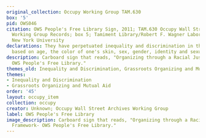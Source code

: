 ```yaml
---
original_collection: Occupy Working Group TAM.630
box: '5'
pid: OWS046
citation: OWS People's Free Library Sign, 2011; TAM.630 Occupy Wall Street Archives
  Working Group Records; box 5; Tamiment Library/Robert F. Wagner Labor Archives,
  New York University
declarations: They have perpetuated inequality and discrimination in the workplace
  based on age, the color of one's skin, sex, gender, identity and sexual orientation.
description: Carboard sign that reads, "Organizing through a Racial Justice Framework-
  OWS People's Free Library."
themes_old: Inequality and Discrimination, Grassroots Organizing and Mutual Aid
themes:
- Inequality and Discrimination
- Grassroots Organizing and Mutual Aid
order: '45'
layout: occupy_item
collection: occupy
creator: Unknown; Occupy Wall Street Archives Working Group
label: OWS People's Free Library
image_description: Carboard sign that reads, "Organizing through a Racial Justice
  Framework- OWS People's Free Library."
---
```

